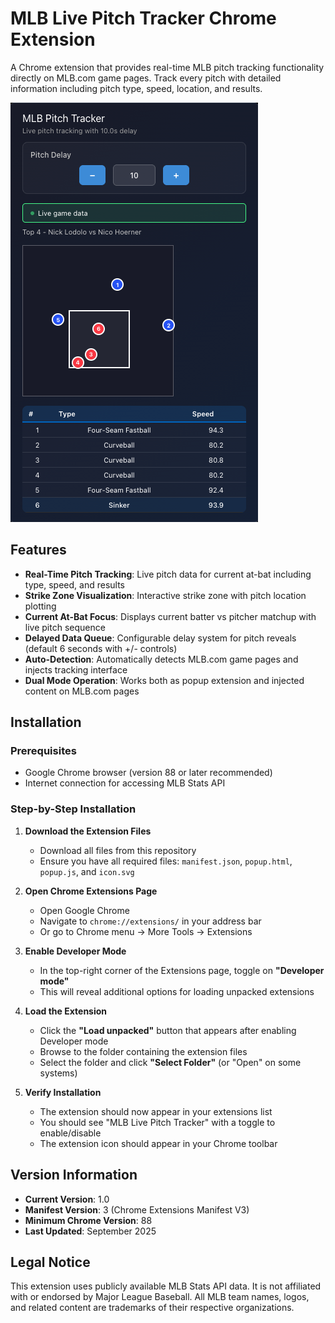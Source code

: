 # MLB Live Pitch Tracker Chrome Extension

A Chrome extension that provides real-time MLB pitch tracking functionality directly on MLB.com game pages. Track every pitch with detailed information including pitch type, speed, location, and results.

![MLB Pitch Tracker Demo](demo.png)

## Features

- **Real-Time Pitch Tracking**: Live pitch data for current at-bat including type, speed, and results
- **Strike Zone Visualization**: Interactive strike zone with pitch location plotting
- **Current At-Bat Focus**: Displays current batter vs pitcher matchup with live pitch sequence
- **Delayed Data Queue**: Configurable delay system for pitch reveals (default 6 seconds with +/- controls)
- **Auto-Detection**: Automatically detects MLB.com game pages and injects tracking interface
- **Dual Mode Operation**: Works both as popup extension and injected content on MLB.com pages

## Installation

### Prerequisites
- Google Chrome browser (version 88 or later recommended)
- Internet connection for accessing MLB Stats API

### Step-by-Step Installation

1. **Download the Extension Files**
   - Download all files from this repository
   - Ensure you have all required files: `manifest.json`, `popup.html`, `popup.js`, and `icon.svg`

2. **Open Chrome Extensions Page**
   - Open Google Chrome
   - Navigate to `chrome://extensions/` in your address bar
   - Or go to Chrome menu → More Tools → Extensions

3. **Enable Developer Mode**
   - In the top-right corner of the Extensions page, toggle on **"Developer mode"**
   - This will reveal additional options for loading unpacked extensions

4. **Load the Extension**
   - Click the **"Load unpacked"** button that appears after enabling Developer mode
   - Browse to the folder containing the extension files
   - Select the folder and click **"Select Folder"** (or "Open" on some systems)

5. **Verify Installation**
   - The extension should now appear in your extensions list
   - You should see "MLB Live Pitch Tracker" with a toggle to enable/disable
   - The extension icon should appear in your Chrome toolbar


## Version Information

- **Current Version**: 1.0
- **Manifest Version**: 3 (Chrome Extensions Manifest V3)
- **Minimum Chrome Version**: 88
- **Last Updated**: September 2025

## Legal Notice

This extension uses publicly available MLB Stats API data. It is not affiliated with or endorsed by Major League Baseball. All MLB team names, logos, and related content are trademarks of their respective organizations.